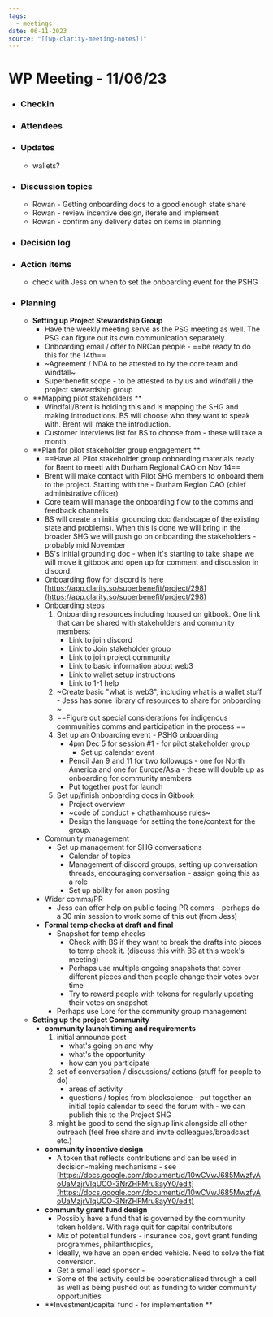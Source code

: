 ```yaml
---
tags:
  - meetings
date: 06-11-2023
source: "[[wp-clarity-meeting-notes]]"
---
```


# WP Meeting - 11/06/23

- ### Checkin
- ### Attendees
- ### Updates
	- wallets?
- ### Discussion topics
	- Rowan - Getting onboarding docs to a good enough state share
	- Rowan - review incentive design, iterate and implement
	- Rowan - confirm any delivery dates on items in planning
- ### Decision log
- ### Action items
	- check with Jess on when to set the onboarding event for the PSHG
- ### Planning
	- **Setting up Project Stewardship Group**
		- Have the weekly meeting serve as the PSG meeting as well. The PSG can figure out its own communication separately.
		- Onboarding email / offer to NRCan people - ==be ready to do this for the 14th==
		- ~Agreement / NDA to be attested to by the core team and windfall~
		- Superbenefit scope - to be attested to by us and windfall / the project stewardship group
	- **Mapping pilot stakeholders **
		- Windfall/Brent is holding this and is mapping the SHG and making introductions. BS will choose who they want to speak with. Brent will make the introduction. 
		- Customer interviews list for BS to choose from - these will take a month
	- **Plan for pilot stakeholder group engagement **
		- ==Have all Pilot stakeholder group onboarding materials ready for Brent to meeti with Durham Regional CAO on Nov 14==
		- Brent will make contact with Pilot SHG members to onboard them to the project. Starting with the - Durham Region CAO (chief administrative officer)
		- Core team will manage the onboarding flow to the comms and feedback channels
		- BS will create an initial grounding doc (landscape of the existing state and problems). When this is done we will bring in the broader SHG we will push go on onboarding the stakeholders - probably mid November
		- BS's initial grounding doc - when it's starting to take shape we will move it gitbook and open up for comment and discussion in discord. 
		- Onboarding flow for discord is here [https://app.clarity.so/superbenefit/project/298](https://app.clarity.so/superbenefit/project/298) 
		- Onboarding steps
			1. Onboarding resources including housed on gitbook. One link that can be shared with stakeholders and community members:
				- Link to join discord
				- Link to Join stakeholder group
				- Link to join project community
				- Link to basic information about web3
				- Link to wallet setup instructions
				- Link to 1-1 help
			2. ~Create basic "what is web3", including what is a wallet stuff - Jess has some library of resources to share for onboarding ~
			3. ==Figure out special considerations for indigenous communities comms and participation in the process ==
			4. Set up an Onboarding event - PSHG onboarding
				- 4pm Dec 5 for session #1 - for pilot stakeholder group
					- Set up calendar event 
				- Pencil Jan 9 and 11 for two followups - one for North America and one for Europe/Asia - these will double up as onboarding for community members
				- Put together post for launch
			5. Set up/finish onboarding docs in Gitbook
				- Project overview 
				- ~code of conduct + chathamhouse rules~
				- Design the language for setting the tone/context for the group. 
		- Community management
			- Set up management for SHG conversations
				- Calendar of topics
				- Management of discord groups, setting up conversation threads, encouraging conversation - assign going this as a role
				- Set up ability for anon posting
		- Wider comms/PR
			- Jess can offer help on public facing PR comms - perhaps do a 30 min session to work some of this out (from Jess)
		- **Formal temp checks at draft and final**
			- Snapshot for temp checks
				- Check with BS if they want to break the drafts into pieces to temp check it. (discuss this with BS at this week's meeting)
				- Perhaps use multiple ongoing snapshots that cover different pieces and then people change their votes over time
				- Try to reward people with tokens for regularly updating their votes on snapshot
			- Perhaps use Lore for the community group management
	- **Setting up the project Community**
		- **community launch timing and requirements**
			1. initial announce post
				- what's going on and why
				- what's the opportunity
				- how can you participate
			2. set of conversation / discussions/ actions (stuff for people to do)
				- areas of activity
				- questions / topics from blockscience - put together an initial topic calendar to seed the forum with  - we can publish this to the Project SHG 
			3. might be good to send the signup link alongside all other outreach (feel free share and invite colleagues/broadcast etc.)
		- **community incentive design**
			- A token that reflects contributions and can be used in decision-making mechanisms - see [https://docs.google.com/document/d/10wCVwJ685MwzfyAoUaMzjrVIqUCO-3NrZHFMru8ayY0/edit](https://docs.google.com/document/d/10wCVwJ685MwzfyAoUaMzjrVIqUCO-3NrZHFMru8ayY0/edit) 
		- **community grant fund design**
			- Possibly have a fund that is governed by the community token holders. With rage quit for capital contributors 
			- Mix of potential funders - insurance cos, govt grant funding programmes, philanthropics, 
			- Ideally, we have an open ended vehicle. Need to solve the fiat conversion. 
			- Get a small lead sponsor - 
			- Some of the activity could be operationalised through a cell as well as being pushed out as funding to wider community opportunities 
		- **Investment/capital fund - for implementation **
